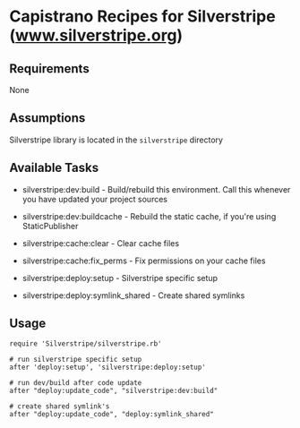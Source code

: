 Capistrano Recipes for Silverstripe (www.silverstripe.org)
======


Requirements
-----------------
None

Assumptions
-----------------
Silverstripe library is located in the `silverstripe` directory

Available Tasks
-----------------
* silverstripe:dev:build - Build/rebuild this environment. Call this whenever you have updated your project sources
* silverstripe:dev:buildcache - Rebuild the static cache, if you're using StaticPublisher
* silverstripe:cache:clear - Clear cache files
* silverstripe:cache:fix_perms - Fix permissions on your cache files

* silverstripe:deploy:setup - Silverstripe specific setup
* silverstripe:deploy:symlink_shared - Create shared symlinks


Usage
-----------------
````
require 'Silverstripe/silverstripe.rb'

# run silverstripe specific setup
after 'deploy:setup', 'silverstripe:deploy:setup'

# run dev/build after code update
after "deploy:update_code", "silverstripe:dev:build"

# create shared symlink's
after "deploy:update_code", "deploy:symlink_shared"
````